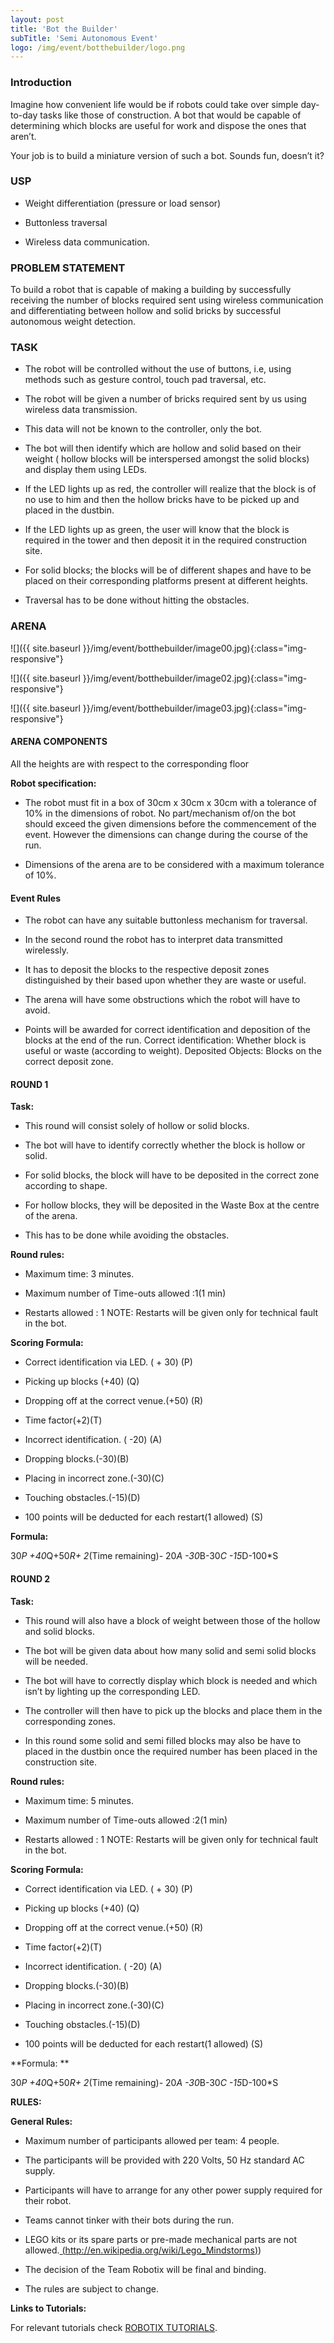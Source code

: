 ```yaml
---
layout: post
title: 'Bot the Builder'
subTitle: 'Semi Autonomous Event'
logo: /img/event/botthebuilder/logo.png
---
```



### Introduction

Imagine how convenient life would be if robots could take over simple day-to-day tasks like those of construction. A bot that would be capable of determining which blocks are useful for work and dispose the ones that aren’t.

Your job is to build a miniature version of such a bot. Sounds fun, doesn’t it?

### USP

* Weight differentiation (pressure or load sensor)

* Buttonless traversal

* Wireless data communication.

### PROBLEM STATEMENT

To build a robot that is capable of making a building by successfully receiving the number of blocks required sent using wireless communication and differentiating between hollow and solid bricks by successful autonomous weight detection.

### TASK

* The robot will be controlled without the use of buttons, i.e, using methods such as gesture control, touch pad traversal, etc.

* The robot will be given a number of bricks required sent by us using wireless data transmission.

* This data will not be known to the controller, only the bot.

* The bot will then identify which are hollow and solid based on their weight ( hollow blocks will be interspersed amongst the solid blocks) and display them using LEDs.

* If the LED lights up as red, the controller will realize that the block is of no use to him and then the hollow bricks have to be picked up and placed in the dustbin.

* If the LED lights up as green, the user will know that the block is required in the tower and then deposit it in the required construction site.

* For solid blocks; the blocks will be of different shapes and have to be placed on their corresponding platforms present at different heights.

* Traversal has to be done without hitting the obstacles.

### ARENA

![]({{ site.baseurl }}/img/event/botthebuilder/image00.jpg){:class="img-responsive"}

![]({{ site.baseurl }}/img/event/botthebuilder/image02.jpg){:class="img-responsive"}

![]({{ site.baseurl }}/img/event/botthebuilder/image03.jpg){:class="img-responsive"}

#### ARENA COMPONENTS

All the heights are with respect to the corresponding floor

**Robot specification:**

* The robot must fit in a box of 30cm x 30cm x 30cm with a tolerance of 10% in the dimensions of robot. No part/mechanism of/on the bot should exceed the given dimensions before the commencement of the event. However the dimensions can change during the course of the run.

* Dimensions of the arena are to be considered with a maximum tolerance of 10%.

#### Event Rules

* The robot can have any suitable buttonless mechanism for traversal.

* In the second round the robot has to interpret data transmitted wirelessly.

* It has to deposit the blocks to the respective deposit zones distinguished by their based upon whether they are waste or useful.

* The arena will have some obstructions which the robot will have to avoid.

* Points will be awarded for correct identification and deposition of the blocks at the end of the run.
Correct identification: Whether block is useful or waste (according to weight).
Deposited Objects: Blocks on the correct deposit zone.

#### ROUND 1

**Task:**

* This round will consist solely of hollow or solid blocks.

* The bot will have to identify correctly whether the block is hollow or solid.

* For solid blocks, the block will have to be deposited in the correct zone according to shape.

* For hollow blocks, they will be deposited in the Waste Box at the centre of the arena.

* This has to be done while avoiding the obstacles.

**Round rules:**

* Maximum time: 3 minutes.

* Maximum number of Time-outs allowed :1(1 min)

* Restarts allowed : 1
NOTE: Restarts will be given only for technical fault in the bot.

**Scoring Formula:**

* Correct identification via LED. ( + 30) (P)

* Picking up blocks (+40) (Q)

* Dropping off at the correct venue.(+50) (R)

* Time factor(+2)(T)

* Incorrect identification. ( -20) (A)

* Dropping blocks.(-30)(B)

* Placing in incorrect zone.(-30)(C)

* Touching obstacles.(-15)(D)

* 100 points will be deducted for each restart(1 allowed) (S)

**Formula:**

30*P +40*Q+50*R+ 2*(Time remaining)- 20*A -30*B-30*C -15*D-100*S

#### ROUND 2

**Task:**

* This round will also have a block of weight between those of the hollow and solid blocks.

* The bot will be given data about how many solid and semi solid blocks will be needed.

* The bot will have to correctly display which block is needed and which isn’t by lighting up the corresponding LED.

* The controller will then have to pick up the blocks and place them in the corresponding zones.

* In this round some solid and semi filled blocks may also be have to placed in the dustbin once the required number has been placed in the construction site.

**Round rules:**

* Maximum time: 5 minutes.

* Maximum number of Time-outs allowed :2(1 min)

* Restarts allowed : 1
NOTE: Restarts will be given only for technical fault in the bot.

**Scoring Formula:**

* Correct identification via LED. ( + 30) (P)

* Picking up blocks (+40) (Q)

* Dropping off at the correct venue.(+50) (R)

* Time factor(+2)(T)

* Incorrect identification. ( -20) (A)

* Dropping blocks.(-30)(B)

* Placing in incorrect zone.(-30)(C)

* Touching obstacles.(-15)(D)

* 100 points will be deducted for each restart(1 allowed) (S)

**Formula: **

30*P +40*Q+50*R+ 2*(Time remaining)- 20*A -30*B-30*C -15*D-100*S

**RULES:**

**General Rules:**

* Maximum number of participants allowed per team: 4 people.

* The participants will be provided with 220 Volts, 50 Hz standard AC supply.

* Participants will have to arrange for any other power supply required for their robot.

* Teams cannot tinker with their bots during the run.

* LEGO kits or its spare parts or pre-made mechanical parts are not allowed.[ (](http://en.wikipedia.org/wiki/Lego_Mindstorms)[http://en.wikipedia.org/wiki/Lego_Mindstorms)](http://en.wikipedia.org/wiki/Lego_Mindstorms))

* The decision of the Team Robotix will be final and binding.

* The rules are subject to change.

**Links to Tutorials:**

For relevant tutorials check [ROBOTIX TUTORIALS](http://www.robotix.in/tutorial/).
